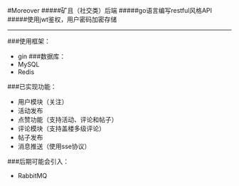 #Moreover
#####矿且（社交类）后端 
#####go语言编写restful风格API
#####使用jwt鉴权，用户密码加密存储
<hr/>

###使用框架：
+ gin 
###数据库：
+ MySQL 
+ Redis

###已实现功能：
+ 用户模块（关注）
+ 活动发布
+ 点赞功能（支持活动、评论和帖子）
+ 评论模块（支持盖楼多级评论）
+ 帖子发布
+ 消息推送（使用sse协议）

###后期可能会引入：
+ RabbitMQ